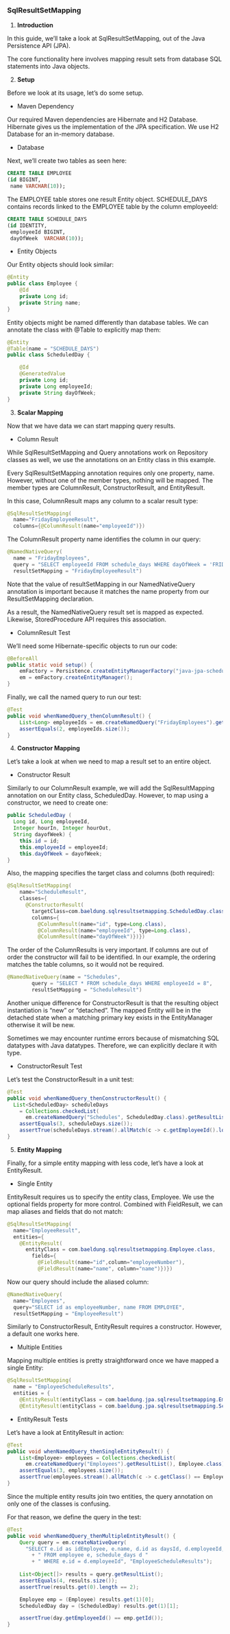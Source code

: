 ### SqlResultSetMapping

1. **Introduction**

In this guide, we’ll take a look at SqlResultSetMapping, out of the Java Persistence API (JPA).

The core functionality here involves mapping result sets from database SQL statements into Java objects.

2. **Setup**

Before we look at its usage, let’s do some setup.

- Maven Dependency

Our required Maven dependencies are Hibernate and H2 Database. Hibernate gives us the implementation of the JPA specification.  We use H2 Database for an in-memory database.

- Database

Next, we’ll create two tables as seen here:

```sql
CREATE TABLE EMPLOYEE
(id BIGINT,
 name VARCHAR(10));
```

The EMPLOYEE table stores one result Entity object. SCHEDULE_DAYS contains records linked to the EMPLOYEE table by the column employeeId:

```sql
CREATE TABLE SCHEDULE_DAYS
(id IDENTITY,
 employeeId BIGINT,
 dayOfWeek  VARCHAR(10));
```

- Entity Objects

Our Entity objects should look similar:

```java
@Entity
public class Employee {
    @Id
    private Long id;
    private String name;
}
```

Entity objects might be named differently than database tables. We can annotate the class with @Table to explicitly map them:

```java
@Entity
@Table(name = "SCHEDULE_DAYS")
public class ScheduledDay {

    @Id
    @GeneratedValue
    private Long id;
    private Long employeeId;
    private String dayOfWeek;
}
```

3. **Scalar Mapping**

Now that we have data we can start mapping query results.

- Column Result

While SqlResultSetMapping and Query annotations work on Repository classes as well, we use the annotations on an Entity class in this example.

Every SqlResultSetMapping annotation requires only one property, name. However, without one of the member types, nothing will be mapped. The member types are ColumnResult, ConstructorResult, and EntityResult.

In this case, ColumnResult maps any column to a scalar result type:

```java
@SqlResultSetMapping(
  name="FridayEmployeeResult",
  columns={@ColumnResult(name="employeeId")})
```

The ColumnResult property name identifies the column in our query:

```java
@NamedNativeQuery(
  name = "FridayEmployees",
  query = "SELECT employeeId FROM schedule_days WHERE dayOfWeek = 'FRIDAY'",
  resultSetMapping = "FridayEmployeeResult")
```

Note that the value of resultSetMapping in our NamedNativeQuery annotation is important because it matches the name property from our ResultSetMapping declaration.

As a result, the NamedNativeQuery result set is mapped as expected. Likewise, StoredProcedure API requires this association.

- ColumnResult Test

We’ll need some Hibernate-specific objects to run our code:

```java
@BeforeAll
public static void setup() {
    emFactory = Persistence.createEntityManagerFactory("java-jpa-scheduled-day");
    em = emFactory.createEntityManager();
}
```

Finally, we call the named query to run our test:

```java
@Test
public void whenNamedQuery_thenColumnResult() {
    List<Long> employeeIds = em.createNamedQuery("FridayEmployees").getResultList();
    assertEquals(2, employeeIds.size());
}
```

4. **Constructor Mapping**

Let’s take a look at when we need to map a result set to an entire object.

- Constructor Result

Similarly to our ColumnResult example, we will add the SqlResultMapping annotation on our Entity class, ScheduledDay. However, to map using a constructor, we need to create one:

```java
public ScheduledDay (
  Long id, Long employeeId, 
  Integer hourIn, Integer hourOut, 
  String dayofWeek) {
    this.id = id;
    this.employeeId = employeeId;
    this.dayOfWeek = dayofWeek;
}
```

Also, the mapping specifies the target class and columns (both required):

```java
@SqlResultSetMapping(
    name="ScheduleResult",
    classes={
      @ConstructorResult(
        targetClass=com.baeldung.sqlresultsetmapping.ScheduledDay.class,
        columns={
          @ColumnResult(name="id", type=Long.class),
          @ColumnResult(name="employeeId", type=Long.class),
          @ColumnResult(name="dayOfWeek")})})
```

The order of the ColumnResults is very important. If columns are out of order the constructor will fail to be identified. In our example, the ordering matches the table columns, so it would not be required.

```java
@NamedNativeQuery(name = "Schedules",
        query = "SELECT * FROM schedule_days WHERE employeeId = 8",
        resultSetMapping = "ScheduleResult")
```

Another unique difference for ConstructorResult is that the resulting object instantiation is “new” or “detached”.  The mapped Entity will be in the detached state when a matching primary key exists in the EntityManager otherwise it will be new.

Sometimes we may encounter runtime errors because of mismatching SQL datatypes with Java datatypes. Therefore, we can explicitly declare it with type.


- ConstructorResult Test    

Let’s test the ConstructorResult in a unit test:

```java
@Test
public void whenNamedQuery_thenConstructorResult() {
  List<ScheduledDay> scheduleDays
    = Collections.checkedList(
      em.createNamedQuery("Schedules", ScheduledDay.class).getResultList(), ScheduledDay.class);
    assertEquals(3, scheduleDays.size());
    assertTrue(scheduleDays.stream().allMatch(c -> c.getEmployeeId().longValue() == 3));
}
```

5. **Entity Mapping**

Finally, for a simple entity mapping with less code, let’s have a look at EntityResult.

- Single Entity

EntityResult requires us to specify the entity class, Employee. We use the optional fields property for more control. Combined with FieldResult, we can map aliases and fields that do not match:

```java
@SqlResultSetMapping(
  name="EmployeeResult",
  entities={
    @EntityResult(
      entityClass = com.baeldung.sqlresultsetmapping.Employee.class,
        fields={
          @FieldResult(name="id",column="employeeNumber"),
          @FieldResult(name="name", column="name")})})
```

Now our query should include the aliased column:

```java
@NamedNativeQuery(
  name="Employees",
  query="SELECT id as employeeNumber, name FROM EMPLOYEE",
  resultSetMapping = "EmployeeResult")
```

Similarly to ConstructorResult, EntityResult requires a constructor. However, a default one works here.

- Multiple Entities

Mapping multiple entities is pretty straightforward once we have mapped a single Entity:

```java
@SqlResultSetMapping(
  name = "EmployeeScheduleResults",
  entities = {
    @EntityResult(entityClass = com.baeldung.jpa.sqlresultsetmapping.Employee.class),
    @EntityResult(entityClass = com.baeldung.jpa.sqlresultsetmapping.ScheduledDay.class)
```

- EntityResult Tests

Let’s have a look at EntityResult in action:

```java
@Test
public void whenNamedQuery_thenSingleEntityResult() {
    List<Employee> employees = Collections.checkedList(
      em.createNamedQuery("Employees").getResultList(), Employee.class);
    assertEquals(3, employees.size());
    assertTrue(employees.stream().allMatch(c -> c.getClass() == Employee.class));
}
```

Since the multiple entity results join two entities, the query annotation on only one of the classes is confusing.

For that reason, we define the query in the test:

```java
@Test
public void whenNamedQuery_thenMultipleEntityResult() {
    Query query = em.createNativeQuery(
      "SELECT e.id as idEmployee, e.name, d.id as daysId, d.employeeId, d.dayOfWeek "
        + " FROM employee e, schedule_days d "
        + " WHERE e.id = d.employeeId", "EmployeeScheduleResults");
    
    List<Object[]> results = query.getResultList();
    assertEquals(4, results.size());
    assertTrue(results.get(0).length == 2);

    Employee emp = (Employee) results.get(1)[0];
    ScheduledDay day = (ScheduledDay) results.get(1)[1];

    assertTrue(day.getEmployeeId() == emp.getId());
}
```